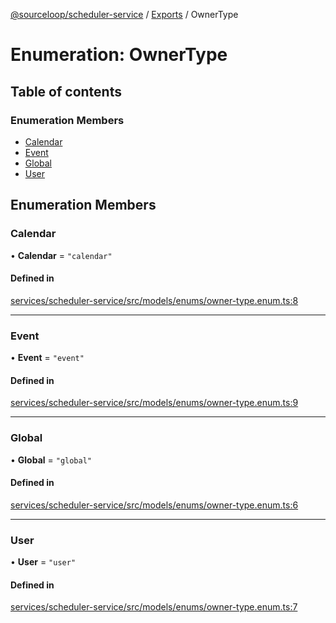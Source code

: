 [@sourceloop/scheduler-service](../README.md) / [Exports](../modules.md) / OwnerType

# Enumeration: OwnerType

## Table of contents

### Enumeration Members

- [Calendar](OwnerType.md#calendar)
- [Event](OwnerType.md#event)
- [Global](OwnerType.md#global)
- [User](OwnerType.md#user)

## Enumeration Members

### Calendar

• **Calendar** = ``"calendar"``

#### Defined in

[services/scheduler-service/src/models/enums/owner-type.enum.ts:8](https://github.com/sourcefuse/loopback4-microservice-catalog/blob/bc2553587/services/scheduler-service/src/models/enums/owner-type.enum.ts#L8)

___

### Event

• **Event** = ``"event"``

#### Defined in

[services/scheduler-service/src/models/enums/owner-type.enum.ts:9](https://github.com/sourcefuse/loopback4-microservice-catalog/blob/bc2553587/services/scheduler-service/src/models/enums/owner-type.enum.ts#L9)

___

### Global

• **Global** = ``"global"``

#### Defined in

[services/scheduler-service/src/models/enums/owner-type.enum.ts:6](https://github.com/sourcefuse/loopback4-microservice-catalog/blob/bc2553587/services/scheduler-service/src/models/enums/owner-type.enum.ts#L6)

___

### User

• **User** = ``"user"``

#### Defined in

[services/scheduler-service/src/models/enums/owner-type.enum.ts:7](https://github.com/sourcefuse/loopback4-microservice-catalog/blob/bc2553587/services/scheduler-service/src/models/enums/owner-type.enum.ts#L7)
